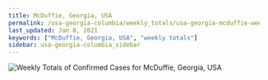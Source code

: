 ```yaml
---
title: McDuffie, Georgia, USA
permalink: /usa-georgia-columbia/weekly_totals/usa-georgia-mcduffie-weekly_totals.html
last_updated: Jan 8, 2021
keywords: ["McDuffie, Georgia, USA", "weekly totals"]
sidebar: usa-georgia-columbia_sidebar
---
```


![Weekly Totals of Confirmed Cases for McDuffie, Georgia, USA](/covid_tracker/images/graphs/usa-georgia-mcduffie-weekly_totals_graph.png)
